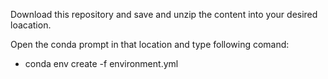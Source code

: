 Download this repository and save and unzip the content into your desired loacation.

Open the conda prompt in that location and type following comand:

- conda env create -f environment.yml




